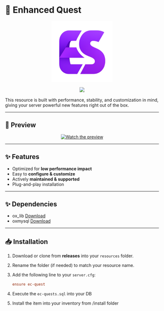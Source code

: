 # 📕 Enhanced Quest

<p align="center">
  <img src="./logo.png" alt="Logo" width="200"/>
</p>

<p align="center">
  <a href="https://discord.gg/YaAck7QkKX">
    <img src="https://img.shields.io/badge/Join%20Our%20Discord-5865F2?style=for-the-badge&logo=discord&logoColor=white"/>
  </a>
</p>

This resource is built with performance, stability, and customization in mind, giving your server powerful new features right out of the box.

---

## 🎥 Preview

<p align="center">
  <a href="https://youtu.be/xMhWsDMIHQc">
    <img src="https://img.youtube.com/vi/xMhWsDMIHQc/0.jpg" alt="Watch the preview" width="500"/>
  </a>
</p>

---

## ✨ Features

- Optimized for **low performance impact**
- Easy to **configure & customize**
- Actively **maintained & supported**
- Plug-and-play installation

---

## ✨ Dependencies

- ox_lib [Download](https://github.com/CommunityOx/ox_lib)
- oxmysql [Download](https://github.com/CommunityOx/oxmysql)

---

## 📥 Installation

1. Download or clone from **releases** into your `resources` folder.
2. Rename the folder (if needed) to match your resource name.
3. Add the following line to your `server.cfg`:

   ```cfg
   ensure ec-quest
   ```

4. Execute the `ec-quests.sql` into your DB
5. Install the item into your inventory from /install folder
